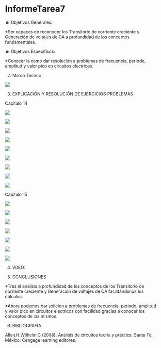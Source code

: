 # InformeTarea7

☻ Objetivos Generales:

*Ser capaces de reconocer los Transitorio de corriente creciente y Generación de voltajes de CA a profundidad de los conceptos fundamentales.



☻ Objetivos Específicos:

*Conocer la como dar resolucion a problemas de frecuencia, periodo, amplitud y valor pico en circuitos electricos. 

2. Marco Teorico 

![](Img/marco.jpg)


3. EXPLICACIÓN Y RESOLUCIÓN DE EJERCICIOS PROBLEMAS

Capitulo 14

![](Img/1,3,5,7.PNG)


![](Img/9,11.PNG)

![](Img/13,15.PNG)

![](Img/17.PNG)

![](Img/1.1.png)

![](Img/1.2.png)

![](Img/1.3.png)

![](Img/1.4.png)

![](Img/1.5.png)

Capitulo 15

![](Img/1.jpg)

![](Img/4.jpg)

![](Img/6.jpg)

![](Img/8.jpg)

![](Img/10.jpg)

![](Img/12.jpg)

![](Img/14.jpg)


4. VDEO:



5. CONCLUSIONES

*Tras el analisis a profundidad de los conceptos de los Transitorio de corriente creciente y Generación de voltajes de CA facilitándonos los cálculos. 

*Ahora podemos dar solicion a problemas de frecuencia, periodo, amplitud y valor pico en circuitos electricos con facilidad gracias a conocer los conceptos de los mismos.

6. BIBLIOGRAFÍA

Allan.H.Wilhelm.C.(2008). Análisis de circuitos teoría y práctica. Santa Fe, México: Cengage learning editores.
